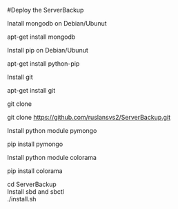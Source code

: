 #Deploy the ServerBackup

Inatall mongodb on Debian/Ubunut

apt-get install mongodb

Install pip on Debian/Ubunut

apt-get install python-pip

Install git 

apt-get install git

git clone

git clone https://github.com/ruslansvs2/ServerBackup.git

Install python  module pymongo

pip install pymongo

Install python module colorama

pip install colorama

cd ServerBackup<br>
Install sbd and sbctl<br> 
./install.sh

 
